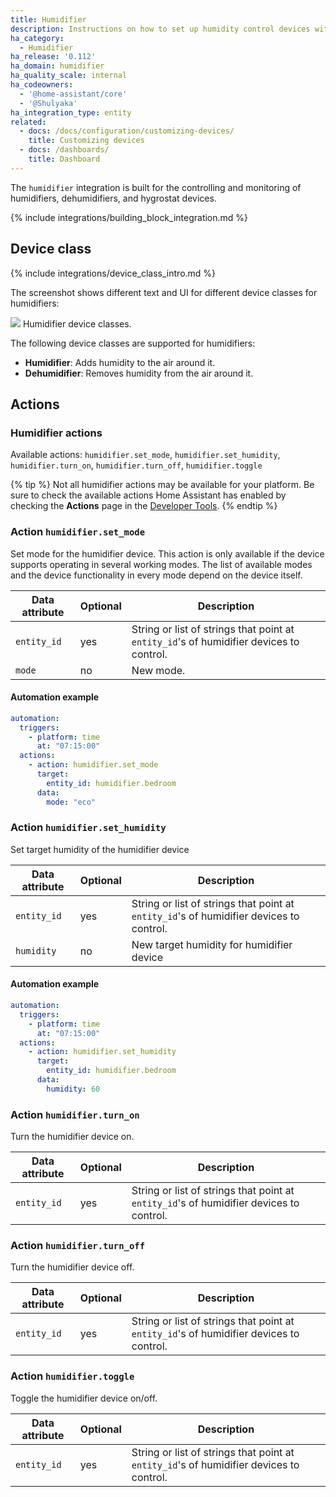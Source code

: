 ```yaml
---
title: Humidifier
description: Instructions on how to set up humidity control devices within Home Assistant.
ha_category:
  - Humidifier
ha_release: '0.112'
ha_domain: humidifier
ha_quality_scale: internal
ha_codeowners:
  - '@home-assistant/core'
  - '@Shulyaka'
ha_integration_type: entity
related:
  - docs: /docs/configuration/customizing-devices/
    title: Customizing devices
  - docs: /dashboards/
    title: Dashboard
---
```


The `humidifier` integration is built for the controlling and monitoring of humidifiers, dehumidifiers, and hygrostat devices.

{% include integrations/building_block_integration.md %}

## Device class

{% include integrations/device_class_intro.md %}

The screenshot shows different text and UI for different device classes for humidifiers:

<p class='img'>
<img src='/images/screenshots/humidifier_device_class.png' />
Humidifier device classes.
</p>

The following device classes are supported for humidifiers:

- **Humidifier**: Adds humidity to the air around it.
- **Dehumidifier**: Removes humidity from the air around it.

## Actions

### Humidifier actions

Available actions: `humidifier.set_mode`, `humidifier.set_humidity`, `humidifier.turn_on`, `humidifier.turn_off`, `humidifier.toggle`

{% tip %}
Not all humidifier actions may be available for your platform. Be sure to check the available actions Home Assistant has enabled by checking the **Actions** page in the [Developer Tools](/docs/tools/dev-tools/).
{% endtip %}

### Action `humidifier.set_mode`

Set mode for the humidifier device. This action is only available if the device supports operating in several working modes. The list of available modes and the device functionality in every mode depend on the device itself.

| Data attribute | Optional | Description |
| ---------------------- | -------- | ----------- |
| `entity_id` | yes | String or list of strings that point at `entity_id`'s of humidifier devices to control.
| `mode` | no  | New mode.

#### Automation example

```yaml
automation:
  triggers:
    - platform: time
      at: "07:15:00"
  actions:
    - action: humidifier.set_mode
      target:
        entity_id: humidifier.bedroom
      data:
        mode: "eco"
```

### Action `humidifier.set_humidity`

Set target humidity of the humidifier device

| Data attribute | Optional | Description |
| ---------------------- | -------- | ----------- |
| `entity_id` | yes | String or list of strings that point at `entity_id`'s of humidifier devices to control.
| `humidity` | no  | New target humidity for humidifier device

#### Automation example

```yaml
automation:
  triggers:
    - platform: time
      at: "07:15:00"
  actions:
    - action: humidifier.set_humidity
      target:
        entity_id: humidifier.bedroom
      data:
        humidity: 60
```

### Action `humidifier.turn_on`

Turn the humidifier device on.

| Data attribute | Optional | Description |
| ---------------------- | -------- | ----------- |
| `entity_id` | yes | String or list of strings that point at `entity_id`'s of humidifier devices to control.

### Action `humidifier.turn_off`

Turn the humidifier device off.

| Data attribute | Optional | Description |
| ---------------------- | -------- | ----------- |
| `entity_id` | yes | String or list of strings that point at `entity_id`'s of humidifier devices to control.

### Action `humidifier.toggle`

Toggle the humidifier device on/off.

| Data attribute | Optional | Description |
| ---------------------- | -------- | ----------- |
| `entity_id` | yes | String or list of strings that point at `entity_id`'s of humidifier devices to control.
